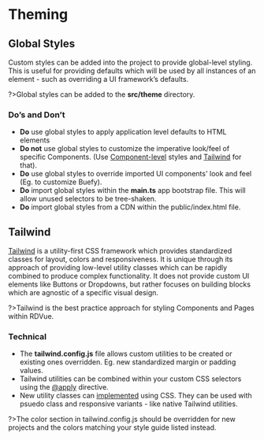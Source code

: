 # Theming

## Global Styles

Custom styles can be added into the project to provide global-level styling. This is useful for providing defaults which will be used by all instances of an element - such as overriding a UI framework’s defaults.

?>Global styles can be added to the **src/theme** directory.

### Do’s and Don’t

*   **Do** use global styles to apply application level defaults to HTML elements
*   **Do not** use global styles to customize the imperative look/feel of specific Components. (Use [Component-level](Features.md#components) styles and [Tailwind](#tailwind) for that).
*   **Do** use global styles to override imported UI components' look and feel (Eg. to customize Buefy).
*   **Do** import global styles within the **main.ts** app bootstrap file. This will allow unused selectors to be tree-shaken.
*   **Do** import global styles from a CDN within the public/index.html file.

## Tailwind

[Tailwind](https://tailwindcss.com/) is a utility-first CSS framework which provides standardized classes for layout, colors and responsiveness. It is unique through its approach of providing low-level utility classes which can be rapidly combined to produce complex functionality. It does not provide custom UI elements like Buttons or Dropdowns, but rather focuses on building blocks which are agnostic of a specific visual design.

?>Tailwind is the best practice approach for styling Components and Pages within RDVue.

### Technical

*   The **tailwind.config.js** file allows custom utilities to be created or existing ones overridden. Eg. new standardized margin or padding values.
*   Tailwind utilities can be combined within your custom CSS selectors using the [@apply](https://tailwindcss.com/docs/functions-and-directives#apply) directive.
*   New utility classes can [implemented](https://tailwindcss.com/docs/adding-new-utilities) using CSS. They can be used with psuedo class and responsive variants - like native Tailwind utilities.
    
?>The color section in tailwind.config.js should be overridden for new projects and the colors matching your style guide listed instead.